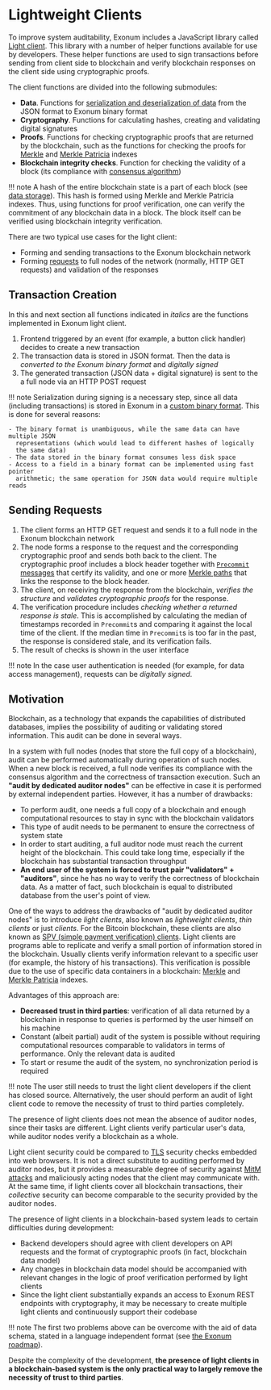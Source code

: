# Lightweight Clients

To improve system auditability, Exonum includes a JavaScript library
called [Light client](../javascript-client/getting-started.md).
This library with a number of helper functions available for use by developers.
These helper functions are used to
sign transactions before sending from client side to blockchain
and verify blockchain responses on the client side using cryptographic proofs.

The client functions are divided into the following submodules:

- **Data**. Functions for [serialization and deserialization of
  data](serialization.md) from the JSON format to
  Exonum binary format
- **Cryptography**. Functions for calculating hashes, creating
  and validating digital signatures
- **Proofs**. Functions for checking cryptographic proofs that
  are returned by the blockchain, such as the functions for
  checking the proofs for [Merkle][mt-index]
  and [Merkle Patricia][mpt-index] indexes
- **Blockchain integrity checks**. Function for checking the
  validity of a block (its compliance with [consensus algorithm](consensus.md))

!!! note
    A hash of the entire blockchain state is a part of each block
    (see [data storage](storage.md)). This hash is formed using Merkle
    and Merkle Patricia indexes. Thus, using functions for proof verification,
    one can verify the commitment of any blockchain data in a block. The block itself
    can be verified using blockchain integrity verification.

There are two typical use cases for the light client:

- Forming and sending transactions to the Exonum blockchain network
- Forming [requests](services.md#read-requests) to full nodes of the network
  (normally, HTTP GET requests) and validation of the responses

## Transaction Creation

In this and next section all functions indicated in *italics* are the functions
implemented in Exonum light client.

1. Frontend triggered by an event (for example, a button click handler)
  decides to create a new transaction
2. The transaction data is stored in JSON format. Then the data is
  *converted to the Exonum binary format* and *digitally signed*
3. The generated transaction (JSON data + digital signature) is sent to the
  a full node via an HTTP POST request

!!! note
    Serialization during signing is a necessary step, since all
    data (including transactions) is stored in Exonum in a [custom binary
    format](serialization.md). This is done for several reasons:

    - The binary format is unambiguous, while the same data can have multiple JSON
      representations (which would lead to different hashes of logically
      the same data)
    - The data stored in the binary format consumes less disk space
    - Access to a field in a binary format can be implemented using fast pointer
      arithmetic; the same operation for JSON data would require multiple reads

## Sending Requests

1. The client forms an HTTP GET request and sends it to a full node in the Exonum
  blockchain network
2. The node forms a response to the request and the corresponding
  cryptographic proof and sends both back to the client. The cryptographic proof
  includes a block header together with [`Precommit` messages](consensus.md#precommit)
  that certify its validity, and one or more [Merkle paths](../glossary.md#merkle-proof)
  that links the response to the block header.
3. The client, on receiving the response from the blockchain, *verifies the structure*
  and *validates cryptographic proofs* for the response.
4. The verification procedure includes *checking whether a returned response
  is stale*. This is accomplished by calculating the median of timestamps recorded
  in `Precommit`s and comparing it against the local time of the client.
  If the median time in `Precommit`s is too far in the past, the response
  is considered stale, and its verification fails.
5. The result of checks is shown in the user interface

!!! note
    In the case user authentication is needed (for example, for data
    access management), requests can be *digitally signed*.

## Motivation

Blockchain, as a technology that expands the capabilities of distributed
databases, implies the possibility of auditing or validating stored
information. This audit can be done in several ways.

In a system with full nodes (nodes that store the full copy of a blockchain),
audit can be performed automatically during operation of such nodes. When a new
block is received, a full node verifies its compliance with the
consensus algorithm and the correctness of transaction execution. Such an
**"audit by dedicated auditor nodes"** can be effective in case it is performed
by external independent parties. However, it has a number of drawbacks:

- To perform audit, one needs a full copy of a blockchain and
  enough computational resources to stay in sync with the blockchain validators
- This type of audit needs to be permanent to ensure the correctness of
  system state
- In order to start auditing, a full auditor node must reach the current height
  of the blockchain. This could take long time, especially if
  the blockchain has substantial transaction throughput
- **An end user of the system is forced to trust pair "validators" +
  "auditors"**, since he has no way to verify the correctness of blockchain
  data. As a matter of fact, such blockchain is equal to distributed database
  from the user's point of view.

One of the ways to address the drawbacks of "audit by dedicated auditor
nodes" is to introduce *light clients*, also known as
*lightweight clients*, *thin clients* or just *clients*. For the Bitcoin
blockchain, these clients are also known as [SPV (simple payment verification)
clients](https://en.bitcoin.it/wiki/Thin_Client_Security). Light clients are
programs able to replicate and verify a small portion of information stored in the
blockchain. Usually clients verify information relevant to a specific
user (for example, the history of his transactions). This verification is
possible due to the use of specific data containers in a blockchain:
[Merkle][mt-index] and
[Merkle Patricia][mpt-index] indexes.

Advantages of this approach are:

- **Decreased trust in third parties**: verification of
  all data returned by a blockchain in response to queries is performed by the
  user himself on his machine
- Constant (albeit partial) audit of the system is possible without requiring
  computational resources comparable to validators in terms of performance. Only
  the relevant data is audited
- To start or resume the audit of the system, no synchronization period is
  required

!!! note
    The user still needs to trust the light client developers if the client
    has closed source. Alternatively, the user should perform an
    audit of light client code to remove the necessity of trust to
    third parties completely.

The presence of light clients does not mean the absence of auditor nodes, since
their tasks are different. Light clients verify particular user's data, while
auditor nodes verify a blockchain as a whole.

Light client security could be compared to [TLS][wiki:tls] security checks
embedded into web browsers. It is not a direct substitute to auditing performed
by auditor nodes, but it provides a measurable degree of security against
[MitM attacks][wiki:mitm] and maliciously acting nodes that the client may communicate
with. At the same time, if light clients cover all blockchain transactions,
their *collective* security can become comparable to the security provided by the
auditor nodes.

The presence of light clients in a blockchain-based system leads to certain
difficulties during development:

- Backend developers should agree with client developers on API requests and
  the format of cryptographic proofs (in fact, blockchain data model)
- Any changes in blockchain data model should be accompanied with relevant
  changes in the logic of proof verification performed by light clients
- Since the light client substantially expands an access to Exonum REST endpoints
  with cryptography, it may be necessary to create multiple light clients and
  continuously support their codebase

!!! note
    The first two problems above can be overcome with the aid of data
    schema, stated in a language independent format (see [the Exonum
    roadmap](../roadmap.md)).

Despite the complexity of the development, **the presence of
light clients in a blockchain-based system is the only practical way to
largely remove the necessity of trust to third parties**.

[wiki:tls]: https://en.wikipedia.org/wiki/Transport_Layer_Security
[wiki:mitm]: https://en.wikipedia.org/wiki/Man-in-the-middle_attack
[mt-index]: storage.md#prooflistindex
[mpt-index]: storage.md#proofmapindex
